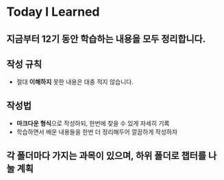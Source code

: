 # Today I Learned
## 지금부터 12기 동안 학습하는 내용을 모두 정리합니다.

## 작성 규칙
- 절대 **이해하지** 못한 내용은 대충 적지 않습니다.

## 작성법
- **마크다운 형식**으로 작성하되, 한번에 찾을 수 있게 자세히 기록
- 학습하면서 배운 내용들을 한번 더 정리해두어 깔끔하게 작성하자

## 각 폴더마다 가지는 과목이 있으며, 하위 폴더로 챕터를 나눌 계획

